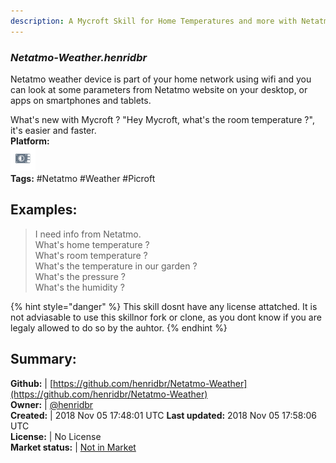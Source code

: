 ```yaml
---
description: A Mycroft Skill for Home Temperatures and more with Netatmo
---
```


### _Netatmo-Weather.henridbr_  
Netatmo weather device is part of your home network using wifi and you can look at some parameters from Netatmo website on your desktop, or apps on smartphones and tablets.

What's new with Mycroft ? "Hey Mycroft, what's the room temperature ?", it's easier and faster.  
**Platform:**  
 ![Picroft](../.gitbook/assets/picroft-icon.png)   
**Tags:** \#Netatmo \#Weather \#Picroft   
## Examples:  
> I need info from Netatmo.  
> What's home temperature ?  
> What's room temperature ?  
> What's the temperature in our garden ?  
> What's the pressure ?  
> What's the humidity ?  
  
{% hint style="danger" %}
This skill dosnt have any license attatched. It is not adviasable to use this skillnor fork or clone, as you dont know if you are legaly allowed to do so by the auhtor.
{% endhint %}
  
## Summary:  
**Github:** | [https://github.com/henridbr/Netatmo-Weather](https://github.com/henridbr/Netatmo-Weather)  
**Owner:** | [@henridbr](https://github.com/henridbr)  
**Created:** | 2018 Nov 05 17:48:01 UTC  **Last updated:** 2018 Nov 05 17:58:06 UTC  
**License:** | No License  
**Market status:** | [Not in Market](https://market.mycroft.ai/skill/)  
